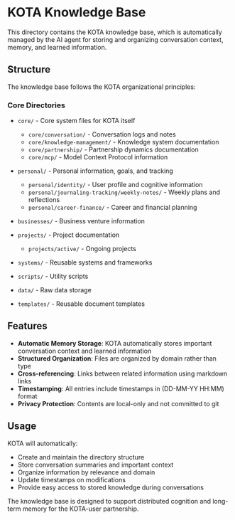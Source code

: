 # KOTA Knowledge Base

This directory contains the KOTA knowledge base, which is automatically managed by the AI agent for storing and organizing conversation context, memory, and learned information.

## Structure

The knowledge base follows the KOTA organizational principles:

### Core Directories

- `core/` - Core system files for KOTA itself
  - `core/conversation/` - Conversation logs and notes
  - `core/knowledge-management/` - Knowledge system documentation
  - `core/partnership/` - Partnership dynamics documentation
  - `core/mcp/` - Model Context Protocol information

- `personal/` - Personal information, goals, and tracking
  - `personal/identity/` - User profile and cognitive information
  - `personal/journaling-tracking/weekly-notes/` - Weekly plans and reflections
  - `personal/career-finance/` - Career and financial planning

- `businesses/` - Business venture information
- `projects/` - Project documentation
  - `projects/active/` - Ongoing projects
- `systems/` - Reusable systems and frameworks
- `scripts/` - Utility scripts
- `data/` - Raw data storage
- `templates/` - Reusable document templates

## Features

- **Automatic Memory Storage**: KOTA automatically stores important conversation context and learned information
- **Structured Organization**: Files are organized by domain rather than type
- **Cross-referencing**: Links between related information using markdown links
- **Timestamping**: All entries include timestamps in (DD-MM-YY HH:MM) format
- **Privacy Protection**: Contents are local-only and not committed to git

## Usage

KOTA will automatically:
- Create and maintain the directory structure
- Store conversation summaries and important context
- Organize information by relevance and domain
- Update timestamps on modifications
- Provide easy access to stored knowledge during conversations

The knowledge base is designed to support distributed cognition and long-term memory for the KOTA-user partnership.